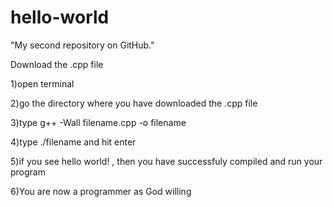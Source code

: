 # hello-world
"My second repository on GitHub."

Download the .cpp file 

1)open terminal 

2)go the directory where you have downloaded the .cpp file

3)type g++ -Wall filename.cpp -o filename

4)type ./filename and hit enter

5)if you see hello world! , then you have successfuly compiled and run your program

6)You are now a programmer as God willing
